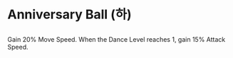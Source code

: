 # Anniversary Ball (하)

##

Gain 20% Move Speed. When the Dance Level reaches 1, gain 15% Attack Speed.
